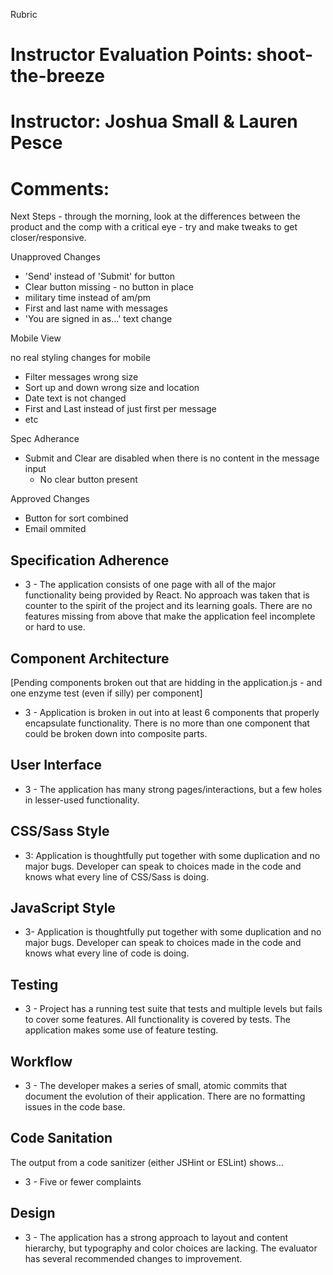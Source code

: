 Rubric
# Instructor Evaluation Points: shoot-the-breeze
# Instructor: Joshua Small & Lauren Pesce
# Comments:

Next Steps - through the morning, look at the differences between the product and the comp with a critical eye - try and make tweaks to get closer/responsive.

Unapproved Changes

- 'Send' instead of 'Submit' for button
- Clear button missing - no button in place
- military time instead of am/pm
- First and last name with messages
- 'You are signed in as...' text change

Mobile View

no real styling changes for mobile

- Filter messages wrong size
- Sort up and down wrong size and location
- Date text is not changed
- First and Last instead of just first per message
- etc

Spec Adherance

- Submit and Clear are disabled when there is no content in the message input
  - No clear button present

Approved Changes

- Button for sort combined
- Email ommited

## Specification Adherence

* 3 - The application consists of one page with all of the major functionality being provided by React. No approach was taken that is counter to the spirit of the project and its learning goals. There are no features missing from above that make the application feel incomplete or hard to use.

## Component Architecture

[Pending components broken out that are hidding in the application.js - and one enzyme test (even if silly) per component]

* 3 - Application is broken in out into at least 6 components that properly encapsulate functionality. There is no more than one component that could be broken down into composite parts.

## User Interface

* 3 - The application has many strong pages/interactions, but a few holes in lesser-used functionality.

## CSS/Sass Style

* 3: Application is thoughtfully put together with some duplication and no major bugs. Developer can speak to choices made in the code and knows what every line of CSS/Sass is doing.

## JavaScript Style

* 3- Application is thoughtfully put together with some duplication and no major bugs. Developer can speak to choices made in the code and knows what every line of code is doing.

## Testing

* 3 - Project has a running test suite that tests and multiple levels but fails to cover some features. All functionality is covered by tests. The application makes some use of feature testing.

## Workflow

* 3 - The developer makes a series of small, atomic commits that document the evolution of their application. There are no formatting issues in the code base.

## Code Sanitation

The output from a code sanitizer (either JSHint or ESLint) shows…

* 3 - Five or fewer complaints

## Design

* 3 - The application has a strong approach to layout and content hierarchy, but typography and color choices are lacking. The evaluator has several recommended changes to improvement.
